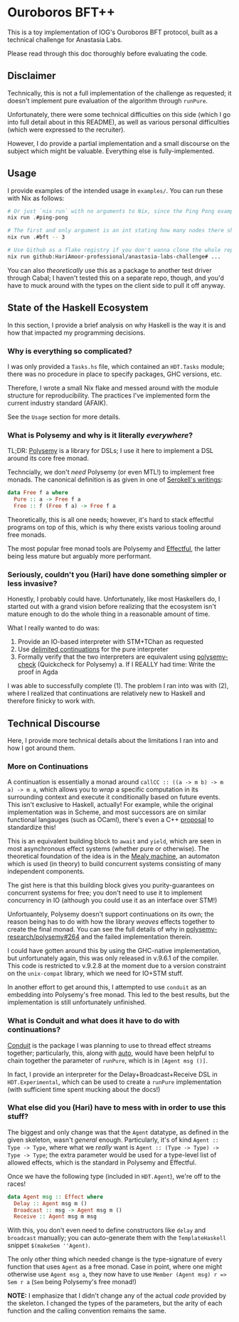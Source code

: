 # Ouroboros BFT++

This is a toy implementation of IOG's Ouroboros BFT protocol, built as a technical challenge for Anastasia Labs.

Please read through this doc thoroughly before evaluating the code.

## Disclaimer

Technically, this is not a full implementation of the challenge as requested; it doesn't implement pure evaluation of the algorithm through `runPure`.

Unfortunately, there were some technical difficulties on this side (which I go into full detail about in this README), as well as various personal difficulties (which were expressed to the recruiter).

However, I do provide a partial implementation and a small discourse on the subject which might be valuable. Everything else is fully-implemented.

## Usage

I provide examples of the intended usage in `examples/`. You can run these with Nix as follows:

```bash
# Or just `nix run` with no arguments to Nix, since the Ping Pong example is the `defaultPackage` of the flake
nix run .#ping-pong

# The first and only argument is an int stating how many nodes there should be -- the default is 3
nix run .#bft -- 3

# Use Github as a flake registry if you don't wanna clone the whole repo
nix run github:HariAmoor-professional/anastasia-labs-challenge# ...
```

You can also _theoretically_ use this as a package to another test driver through Cabal; I haven't tested this on a separate repo, though, and you'd have to muck around with the types on the client side to pull it off anyway.

## State of the Haskell Ecosystem

In this section, I provide a brief analysis on why Haskell is the way it is and how that impacted my programming decisions.

### Why is everything so complicated?

I was only provided a `Tasks.hs` file, which contained an `HDT.Tasks` module; there was no procedure in place to specify packages, GHC versions, etc.

Therefore, I wrote a small Nix flake and messed around with the module structure for reproducibility. The practices I've implemented form the current industry standard (AFAIK).

See the `Usage` section for more details.

### What is Polysemy and why is it literally _everywhere_?

TL;DR: [Polysemy](https://hackage.haskell.org/package/polysemy) is a library for DSLs; I use it here to implement a DSL around its core free monad.

Techncially, we don't _need_ Polysemy (or even MTL!) to implement free monads. The canonical definition is as given in one of [Serokell's writings](https://serokell.io/blog/introduction-to-free-monads):

```haskell
data Free f a where
  Pure :: a -> Free f a
  Free :: f (Free f a) -> Free f a
```

Theoretically, this is all one needs; however, it's hard to stack effectful programs on top of this, which is why there exists various tooling around free monads.

The most popular free monad tools are Polysemy and [Effectful](https://hackage.haskell.org/package/effectful), the latter being less mature but arguably more performant.

### Seriously, couldn't you (Hari) have done something simpler or less invasive?

Honestly, I probably could have. Unfortunately, like most Haskellers do, I started out with a grand vision before realizing that the ecosystem isn't mature enough to do the whole thing in a reasonable amount of time.

What I really wanted to do was:

1. Provide an IO-based interpreter with STM+TChan as requested
1. Use [delimited continuations](https://github.com/ghc-proposals/ghc-proposals/blob/master/proposals/0313-delimited-continuation-primops.rst) for the pure interpreter
1. Formally verify that the two interpreters are equivalent using [polysemy-check](https://hackage.haskell.org/package/polysemy-check) (Quickcheck for Polysemy)
   a. If I REALLY had time: Write the proof in Agda

I was able to successfully complete (1). The problem I ran into was with (2), where I realized that continuations are relatively new to Haskell and therefore finicky to work with.

## Technical Discourse

Here, I provide more technical details about the limitations I ran into and how I got around them.

### More on Continuations

A continuation is essentially a monad around `callCC :: ((a -> m b) -> m a) -> m a`, which allows you to _wrap_ a specific computation in its surrounding context and execute it conditionally based on future events. This isn't exclusive to Haskell, actually! For example, while the original implementation was in Scheme, and most successors are on similar functional langauges (such as OCaml), there's even a C++ [proposal](https://open-std.org/JTC1/SC22/WG21/docs/papers/2017/p0534r3.pdf) to standardize this!

This is an equivalent building block to `await` and `yield`, which are seen in most asynchronous effect systems (whether pure or otherwise). The theoretical foundation of the idea is in the [Mealy machine](https://en.wikipedia.org/wiki/Mealy_machine), an automaton which is used (in theory) to build concurrent systems consisting of many independent components.

The gist here is that this building block gives you purity-guarantees on concurrent systems for free; you don't need to use it to implement concurrency in IO (although you could use it as an interface over STM!)

Unfortuantely, Polysemy doesn't support continuations on its own; the reason being has to do with how the library _weaves_ effects together to create the final monad. You can see the full details of why in [polysemy-research/polysemy#264](https://github.com/polysemy-research/polysemy/issues/264) and the failed implementation therein.

I could have gotten around this by using the GHC-native implementation, but unfortunately again, this was only released in v.9.6.1 of the compiler. This code is restricted to v.9.2.8 at the moment due to a version constraint on the `unix-compat` library, which we need for IO+STM stuff.

In another effort to get around this, I attempted to use `conduit` as an embedding into Polysemy's free monad. This led to the best results, but the implementation is still unfortunately unfinished.

### What is Conduit and what does it have to do with continuations?

[Conduit](https://hackage.haskell.org/package/conduit) is the package I was planning to use to thread effect streams together; particularly, this, along with [auto](https://hackage.haskell.org/package/auto), would have been helpful to chain together the parameter of `runPure`, which is in `[Agent msg ()]`.

In fact, I provide an interpreter for the Delay+Broadcast+Receive DSL in `HDT.Experimental`, which can be used to create a `runPure` implementation (with sufficient time spent mucking about the docs!)

### What else did you (Hari) have to mess with in order to use this stuff?

The biggest and only change was that the `Agent` datatype, as defined in the given skeleton, wasn't _general_ enough. Particularly, it's of kind `Agent :: Type -> Type`, where what we _really_ want is `Agent :: (Type -> Type) -> Type -> Type`; the extra parameter would be used for a type-level list of allowed effects, which is the standard in Polysemy and Effectful.

Once we have the following type (included in `HDT.Agent`), we're off to the races!

```haskell
data Agent msg :: Effect where
  Delay :: Agent msg m ()
  Broadcast :: msg -> Agent msg m ()
  Receive :: Agent msg m msg
```

With this, you don't even need to define constructors like `delay` and `broadcast` manually; you can auto-generate them with the `TemplateHaskell` snippet `$(makeSem ''Agent)`.

The only other thing which needed change is the type-signature of every function that uses `Agent` as a free monad. Case in point, where one might otherwise use `Agent msg a`, they now have to use `Member (Agent msg) r => Sem r a` (`Sem` being Polysemy's free monad!)

**NOTE:** I emphasize that I didn't change any of the actual _code_ provided by the skeleton. I changed the types of the parameters, but the arity of each function and the calling convention remains the same.
